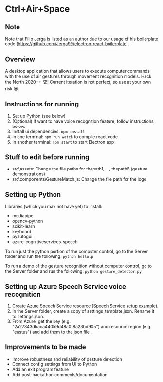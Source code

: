 # Ctrl+Air+Space

## Note
Note that Filip Jerga is listed as an author due to our usage of his boilerplate code (https://github.com/Jerga99/electron-react-boilerplate).

## Overview
A desktop application that allows users to execute computer commands with the use of air gestures through movement recognition models. Hack the North 2020++ 🏆!
Current iteration is not perfect, so use at your own risk 😎.

## Instructions for running
1. Set up Python (see below)
1. (Optional) If want to have voice recognition feature, follow instructions below.
1. Install ui dependencies: ```npm install``` </br>
1. In one terminal: ```npm run watch``` to compile react code <br/>
1. In another terminal: ```npm start``` to start Electron app

## Stuff to edit before running
- src\assets: Change the file paths for thepath1, ..., thepath6 (gesture demonstrations)
- src\components\GestureMatch.js: Change the file path for the logo

## Setting up Python
Libraries (which you may not have yet) to install:
- mediapipe
- opencv-python
- scikit-learn
- keyboard
- pyautogui
- azure-cognitiveservices-speech

To run just the python portion of the computer control, go to the Server folder and run the following: ```python hello.p ```

To run a demo of the gesture recognition without computer control, go to the Server folder and run the following: ```python gesture_detector.py```

## Setting up Azure Speech Service voice recognition
1. Create Azure Speech Service resource ([Speech Service setup example](https://github.com/MicrosoftDocs/ai-fundamentals/blob/master/02b%20-%20Speech.ipynb)). 
1. In the Server folder, create a copy of settings_template.json. Rename it to settings.json.
1. From Azure, get the key (e.g. "2a27343dbaca44059d48a0f8a23bd905") and resource region (e.g. "eastus") and add them to the json file .

## Improvements to be made
- Improve robustness and reliability of gesture detection
- Connect config settings from UI to Python
- Add an exit program feature
- Add post-hackathon comments/documentation

